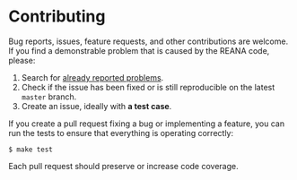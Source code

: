 # Contributing

Bug reports, issues, feature requests, and other contributions are welcome. If you find
a demonstrable problem that is caused by the REANA code, please:

1. Search for [already reported problems](https://github.com/reanahub/reana-client-go/issues).
2. Check if the issue has been fixed or is still reproducible on the
   latest `master` branch.
3. Create an issue, ideally with **a test case**.

If you create a pull request fixing a bug or implementing a feature, you can run
the tests to ensure that everything is operating correctly:

```console
$ make test
```

Each pull request should preserve or increase code coverage.
